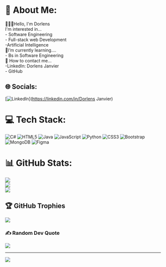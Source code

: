 
# 💫 About Me:
👨🏽‍💻Hello, I'm Dorlens<br>I'm interested in...  <br>     - Software Engineering  <br>    - Full-stack web Development <br>    -Artificial Intelligence<br> 🧠I’m currently learning….<br>     - Bs in Software Engineering<br>💬 How to contact me…<br>      -LinkedIn: Dorlens Janvier<br>       - GitHub <br>


## 🌐 Socials:
[![LinkedIn](https://img.shields.io/badge/LinkedIn-%230077B5.svg?logo=linkedin&logoColor=white)](https://linkedin.com/in/Dorlens Janvier) 

# 💻 Tech Stack:
![C#](https://img.shields.io/badge/c%23-%23239120.svg?style=plastic&logo=csharp&logoColor=white) ![HTML5](https://img.shields.io/badge/html5-%23E34F26.svg?style=plastic&logo=html5&logoColor=white) ![Java](https://img.shields.io/badge/java-%23ED8B00.svg?style=plastic&logo=openjdk&logoColor=white) ![JavaScript](https://img.shields.io/badge/javascript-%23323330.svg?style=plastic&logo=javascript&logoColor=%23F7DF1E) ![Python](https://img.shields.io/badge/python-3670A0?style=plastic&logo=python&logoColor=ffdd54) ![CSS3](https://img.shields.io/badge/css3-%231572B6.svg?style=plastic&logo=css3&logoColor=white) ![Bootstrap](https://img.shields.io/badge/bootstrap-%238511FA.svg?style=plastic&logo=bootstrap&logoColor=white) ![MongoDB](https://img.shields.io/badge/MongoDB-%234ea94b.svg?style=plastic&logo=mongodb&logoColor=white) ![Figma](https://img.shields.io/badge/figma-%23F24E1E.svg?style=plastic&logo=figma&logoColor=white)
# 📊 GitHub Stats:
![](https://github-readme-stats.vercel.app/api?username=dorlens&theme=blue_navy&hide_border=false&include_all_commits=false&count_private=false)<br/>
![](https://github-readme-streak-stats.herokuapp.com/?user=dorlens&theme=blue_navy&hide_border=false)<br/>
![](https://github-readme-stats.vercel.app/api/top-langs/?username=dorlens&theme=blue_navy&hide_border=false&include_all_commits=false&count_private=false&layout=compact)

## 🏆 GitHub Trophies
![](https://github-profile-trophy.vercel.app/?username=dorlens&theme=tokyonight&no-frame=false&no-bg=false&margin-w=4)

### ✍️ Random Dev Quote
![](https://quotes-github-readme.vercel.app/api?type=horizontal&theme=merko)

---
[![](https://visitcount.itsvg.in/api?id=dorlens&icon=2&color=3)](https://visitcount.itsvg.in)

<!-- Proudly created with GPRM ( https://gprm.itsvg.in ) -->
